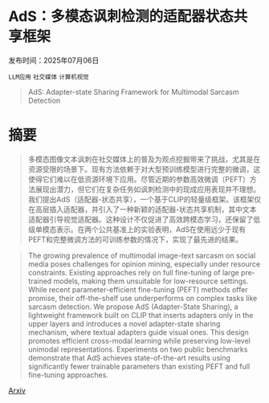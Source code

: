 # AdS：多模态讽刺检测的适配器状态共享框架

发布时间：2025年07月06日

`LLM应用` `社交媒体` `计算机视觉`

> AdS: Adapter-state Sharing Framework for Multimodal Sarcasm Detection

# 摘要

> 多模态图像文本讽刺在社交媒体上的普及为观点挖掘带来了挑战，尤其是在资源受限的场景下。现有方法依赖于对大型预训练模型进行完整的微调，这使得它们难以在低资源环境下应用。尽管近期的参数高效微调（PEFT）方法展现出潜力，但它们在复杂任务如讽刺检测中的现成应用表现并不理想。我们提出AdS（适配器-状态共享），一个基于CLIP的轻量级框架。该框架仅在高层插入适配器，并引入了一种新颖的适配器-状态共享机制，其中文本适配器引导视觉适配器。这种设计不仅促进了高效跨模态学习，还保留了低级单模态表示。在两个公共基准上的实验表明，AdS在使用远少于现有PEFT和完整微调方法的可训练参数的情况下，实现了最先进的结果。

> The growing prevalence of multimodal image-text sarcasm on social media poses challenges for opinion mining, especially under resource constraints. Existing approaches rely on full fine-tuning of large pre-trained models, making them unsuitable for low-resource settings. While recent parameter-efficient fine-tuning (PEFT) methods offer promise, their off-the-shelf use underperforms on complex tasks like sarcasm detection. We propose AdS (Adapter-State Sharing), a lightweight framework built on CLIP that inserts adapters only in the upper layers and introduces a novel adapter-state sharing mechanism, where textual adapters guide visual ones. This design promotes efficient cross-modal learning while preserving low-level unimodal representations. Experiments on two public benchmarks demonstrate that AdS achieves state-of-the-art results using significantly fewer trainable parameters than existing PEFT and full fine-tuning approaches.

[Arxiv](https://arxiv.org/abs/2507.04508)